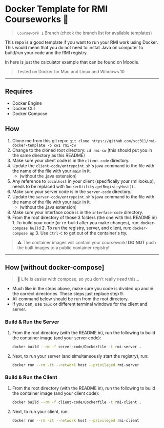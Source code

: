 # Docker Template for RMI Courseworks 🐳

> `Coursework 1` Branch (check the branch list for available templates)

This repo is a good template if you want to run your RMI work using Docker. This would mean that you do not need to install Java on computer to build/run your code and the RMI registry.

In here is just the calculator example that can be found on Moodle.

> Tested on Docker for Mac and Linux and Windows 10

---

## Requires

  - Docker Engine
  - Docker CLI
  - Docker Compose

## How

  1. Clone me from this git repo: `git clone https://github.com/scc311/rmi-docker-template -b cw1 rmi-cw`
  2. Change to the cloned root directory: `cd rmi-cw` (this should put you in the same directory as this README)
  3. Make sure your client code is in the `client-code` directory.
  4. Update the `client-code/entrypoint.sh`'s java command to the file with the name of the file with your `main` in it.
     - (without the .java extension)
  5. Any reference to `localhost` in your client (specifically your rmi lookup), needs to be replaced with `DockerUtility.getRegistryHost()`.
  6. Make sure your server code is in the `server-code` directory.
  7. Update the `server-code/entrypoint.sh`'s java command to the file with the name of the file with your `main` in it.
     - (without the .java extension)
  8. Make sure your interface code is in the `interface-code` directory.
  9.  From the root directory of those 3 folders (the one with this README in)
     1. To build your code (or re-build after you make changes), run: `docker-compose build`
     2. To run the registry, server, and client, run: `docker-compose up`
     3. Use `Ctrl-C` to get out of the container's tty.

> ⚠️ The container images will contain your coursework! **DO NOT** push the built images to a public container registry!

---

## How [without docker-compose]

> 🚨 Life is easier with compose, so you don't really *need* this...

 - Much like in the steps above, make sure you code is divided up and in the correct directories. These steps just replace step 9. 
 - All command below should be run from the root directory. 
 - If you can, use `tmux` or different terminal windows for the client and server.

### Build & Run the Server

  1. From the root directory (with the README in), run the following to build the container image (and your server code):
       ```bash
       docker build --rm -f server-code/Dockerfile -t rmi-server .
       ```
  2. Next, to run your server (and simultaneously start the registry), run:
       ```bash
       docker run --rm -it --network host --privileged rmi-server
       ```

### Build & Run the Client

  1. From the root directory (with the README in), run the following to build the container image (and your client code):
       ```bash
       docker build --rm -f client-code/Dockerfile -t rmi-client .
       ```
  2. Next, to run your client, run:
       ```bash
       docker run --rm -it --network host --privileged rmi-client
       ```
